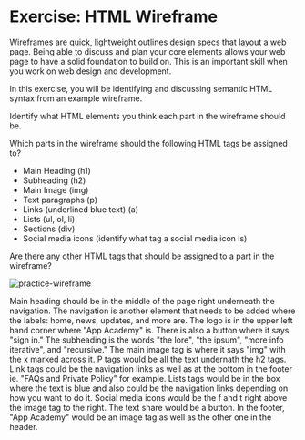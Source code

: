 # Exercise: HTML Wireframe

Wireframes are quick, lightweight outlines design specs that layout a web page.
Being able to discuss and plan your core elements allows your web page to have
a solid foundation to build on. This is an important skill when you work on
web design and development.

In this exercise, you will be identifying and discussing semantic HTML syntax
from an example wireframe.

Identify what HTML elements you think each part in the wireframe should be.

Which parts in the wireframe should the following HTML tags be assigned to?

- Main Heading (h1)
- Subheading (h2)
- Main Image (img)
- Text paragraphs (p)
- Links (underlined blue text) (a)
- Lists (ul, ol, li)
- Sections (div)
- Social media icons (identify what tag a social media icon is)

Are there any other HTML tags that should be assigned to a part in the
wireframe?

![practice-wireframe](https://appacademy-open-assets.s3-us-west-1.amazonaws.com/Modular-Curriculum/content/css/practice-wireframe.png)

Main heading should be in the middle of the page right underneath the navigation. The navigation is another element that needs to be added where the labels: home, news, updates, and more are. The logo is in the upper left hand corner where "App Academy" is. There is also a button where it says "sign in." The subheading is the words "the lore", "the ipsum", "more info iterative", and "recursive." The main image tag is where it says "img" with the x marked across it. P tags would be all the text undernath the h2 tags. Link tags could be the navigation links as well as at the bottom in the footer ie. "FAQs and Private Policy" for example. Lists tags would be in the box where the text is blue and also could be the navigation links depending on how you want to do it. Social media icons would be the f and t right above the image tag to the right. The text share would be a button. In the footer, "App Academy" would be an image tag as well as the other one in the header.
